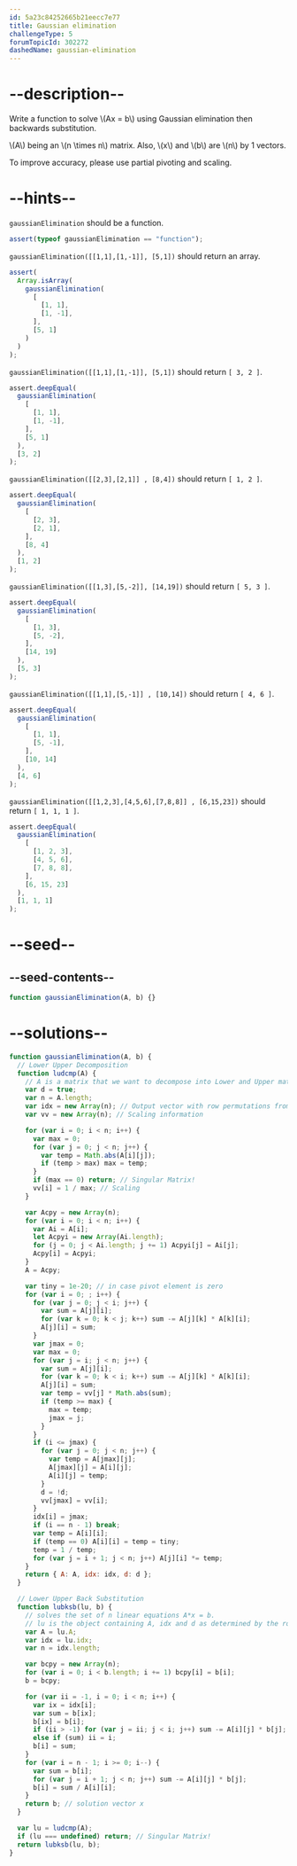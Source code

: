 ```yaml
---
id: 5a23c84252665b21eecc7e77
title: Gaussian elimination
challengeType: 5
forumTopicId: 302272
dashedName: gaussian-elimination
---
```


# --description--

Write a function to solve \\(Ax = b\\) using Gaussian elimination then backwards substitution.

\\(A\\) being an \\(n \\times n\\) matrix. Also, \\(x\\) and \\(b\\) are \\(n\\) by 1 vectors.

To improve accuracy, please use partial pivoting and scaling.

# --hints--

`gaussianElimination` should be a function.

```js
assert(typeof gaussianElimination == "function");
```

`gaussianElimination([[1,1],[1,-1]], [5,1])` should return an array.

```js
assert(
  Array.isArray(
    gaussianElimination(
      [
        [1, 1],
        [1, -1],
      ],
      [5, 1]
    )
  )
);
```

`gaussianElimination([[1,1],[1,-1]], [5,1])` should return `[ 3, 2 ]`.

```js
assert.deepEqual(
  gaussianElimination(
    [
      [1, 1],
      [1, -1],
    ],
    [5, 1]
  ),
  [3, 2]
);
```

`gaussianElimination([[2,3],[2,1]] , [8,4])` should return `[ 1, 2 ]`.

```js
assert.deepEqual(
  gaussianElimination(
    [
      [2, 3],
      [2, 1],
    ],
    [8, 4]
  ),
  [1, 2]
);
```

`gaussianElimination([[1,3],[5,-2]], [14,19])` should return `[ 5, 3 ]`.

```js
assert.deepEqual(
  gaussianElimination(
    [
      [1, 3],
      [5, -2],
    ],
    [14, 19]
  ),
  [5, 3]
);
```

`gaussianElimination([[1,1],[5,-1]] , [10,14])` should return `[ 4, 6 ]`.

```js
assert.deepEqual(
  gaussianElimination(
    [
      [1, 1],
      [5, -1],
    ],
    [10, 14]
  ),
  [4, 6]
);
```

`gaussianElimination([[1,2,3],[4,5,6],[7,8,8]] , [6,15,23])` should return `[ 1, 1, 1 ]`.

```js
assert.deepEqual(
  gaussianElimination(
    [
      [1, 2, 3],
      [4, 5, 6],
      [7, 8, 8],
    ],
    [6, 15, 23]
  ),
  [1, 1, 1]
);
```

# --seed--

## --seed-contents--

```js
function gaussianElimination(A, b) {}
```

# --solutions--

```js
function gaussianElimination(A, b) {
  // Lower Upper Decomposition
  function ludcmp(A) {
    // A is a matrix that we want to decompose into Lower and Upper matrices.
    var d = true;
    var n = A.length;
    var idx = new Array(n); // Output vector with row permutations from partial pivoting
    var vv = new Array(n); // Scaling information

    for (var i = 0; i < n; i++) {
      var max = 0;
      for (var j = 0; j < n; j++) {
        var temp = Math.abs(A[i][j]);
        if (temp > max) max = temp;
      }
      if (max == 0) return; // Singular Matrix!
      vv[i] = 1 / max; // Scaling
    }

    var Acpy = new Array(n);
    for (var i = 0; i < n; i++) {
      var Ai = A[i];
      let Acpyi = new Array(Ai.length);
      for (j = 0; j < Ai.length; j += 1) Acpyi[j] = Ai[j];
      Acpy[i] = Acpyi;
    }
    A = Acpy;

    var tiny = 1e-20; // in case pivot element is zero
    for (var i = 0; ; i++) {
      for (var j = 0; j < i; j++) {
        var sum = A[j][i];
        for (var k = 0; k < j; k++) sum -= A[j][k] * A[k][i];
        A[j][i] = sum;
      }
      var jmax = 0;
      var max = 0;
      for (var j = i; j < n; j++) {
        var sum = A[j][i];
        for (var k = 0; k < i; k++) sum -= A[j][k] * A[k][i];
        A[j][i] = sum;
        var temp = vv[j] * Math.abs(sum);
        if (temp >= max) {
          max = temp;
          jmax = j;
        }
      }
      if (i <= jmax) {
        for (var j = 0; j < n; j++) {
          var temp = A[jmax][j];
          A[jmax][j] = A[i][j];
          A[i][j] = temp;
        }
        d = !d;
        vv[jmax] = vv[i];
      }
      idx[i] = jmax;
      if (i == n - 1) break;
      var temp = A[i][i];
      if (temp == 0) A[i][i] = temp = tiny;
      temp = 1 / temp;
      for (var j = i + 1; j < n; j++) A[j][i] *= temp;
    }
    return { A: A, idx: idx, d: d };
  }

  // Lower Upper Back Substitution
  function lubksb(lu, b) {
    // solves the set of n linear equations A*x = b.
    // lu is the object containing A, idx and d as determined by the routine ludcmp.
    var A = lu.A;
    var idx = lu.idx;
    var n = idx.length;

    var bcpy = new Array(n);
    for (var i = 0; i < b.length; i += 1) bcpy[i] = b[i];
    b = bcpy;

    for (var ii = -1, i = 0; i < n; i++) {
      var ix = idx[i];
      var sum = b[ix];
      b[ix] = b[i];
      if (ii > -1) for (var j = ii; j < i; j++) sum -= A[i][j] * b[j];
      else if (sum) ii = i;
      b[i] = sum;
    }
    for (var i = n - 1; i >= 0; i--) {
      var sum = b[i];
      for (var j = i + 1; j < n; j++) sum -= A[i][j] * b[j];
      b[i] = sum / A[i][i];
    }
    return b; // solution vector x
  }

  var lu = ludcmp(A);
  if (lu === undefined) return; // Singular Matrix!
  return lubksb(lu, b);
}
```

